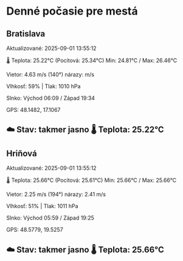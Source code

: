 ﻿# Denné počasie pre mestá

## Bratislava
Aktualizované: 2025-09-01 13:55:12

🌡️ Teplota: 25.22°C 
(Pocitová: 25.34°C)
Min: 24.81°C / Max: 26.46°C

Vietor: 4.63 m/s    (140°) 
nárazy:  m/s

Vlhkosť: 59% | Tlak: 1010 hPa

Slnko: Východ 06:09 / Západ 19:34

GPS: 48.1482, 17.1067

☁️ Stav: takmer jasno        🌡️ Teplota: 25.22°C
---

## Hriňová
Aktualizované: 2025-09-01 13:55:12

🌡️ Teplota: 25.66°C 
(Pocitová: 25.61°C)
Min: 25.66°C / Max: 25.66°C

Vietor: 2.25 m/s (194°)
nárazy: 2.41 m/s

Vlhkosť: 51% | Tlak: 1011 hPa

Slnko: Východ 05:59 / Západ 19:25

GPS: 48.5779, 19.5257

☁️ Stav: takmer jasno        🌡️ Teplota: 25.66°C
---
